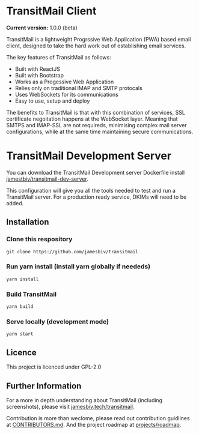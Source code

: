 # TransitMail Client

<b>Current version:</b> 1.0.0 (beta)

TransitMail is a lightweight Progrssive Web Application (PWA) based email client, designed to take the hard work out of establishing email services.

The key features of TransitMail as follows:

<ul>
<li>Built with ReactJS</li>
<li>Built with Bootstrap</li>
<li>Works as a Progessive Web Application</li>
<li>Relies only on traditional IMAP and SMTP protocals</li>
<li>Uses WebSockets for its communications</li>
<li>Easy to use, setup and deploy</li>
</ul>

The benefits to TransitMail is that with this combination of services, SSL certificate negoitation happens at the WebSocket layer. Meaning that SMTPS and IMAP-SSL are not requireds, minimising complex mail server configurations, while at the same time maintaining secure communications.

# TransitMail Development Server

You can download the TransitMail Development server Dockerfile install [jamestbiv/transitmail-dev-server](https://github.com/jamesbiv/transitmail-dev-server).

This configuration will give you all the tools needed to test and run a TransitMail server. For a production ready service, DKIMs will need to be added.

## Installation

### Clone this respository

```
git clone https://github.com/jamesbiv/transitmail

```

### Run yarn install (install yarn globally if neededs)

```
yarn install
```

### Build TransitMail

```
yarn build
```

### Serve locally (development mode)

```
yarn start
```

## Licence

This project is licenced under GPL-2.0

## Further Information

For a more in depth understanding about TransitMail (including screenshots), please visit [jamesbiv.tech/transitmail](https://jamesbiv.tech/transitmail).

Contribution is more than weclome, please read out contribution guidlines at [CONTRIBUTORS.md](CONTRIBUTORS.md). And the project roadmap at [projects/roadmap](projects/roadmap).
